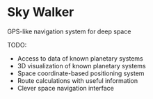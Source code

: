# Sky Walker #

GPS-like navigation system for deep space

TODO:

- Access to data of known planetary systems
- 3D visualization of known planetary systems
- Space coordinate-based positioning system
- Route calculations with useful information
- Clever space navigation interface
